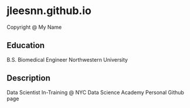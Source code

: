 # jleesnn.github.io

Copyright @ My Name

## Education
B.S. Biomedical Engineer
Northwestern University

## Description
Data Scientist In-Training @ NYC Data Science Academy
Personal Github page
